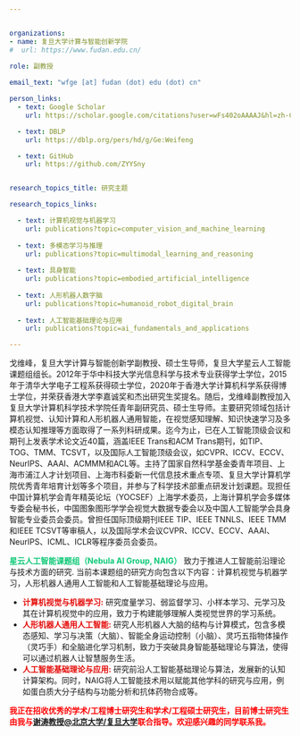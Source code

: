 ```yaml
---


organizations:
- name: 复旦大学计算与智能创新学院
#  url: https://www.fudan.edu.cn/
  
role: 副教授

email_text: "wfge [at] fudan (dot) edu (dot) cn"

person_links:
  - text: Google Scholar
    url: https://scholar.google.com/citations?user=wFs402oAAAAJ&hl=zh-CN

  - text: DBLP 
    url: https://dblp.org/pers/hd/g/Ge:Weifeng

  - text: GitHub
    url: https://github.com/ZYYSny


research_topics_title: 研究主题

research_topics_links:

  - text: 计算机视觉与机器学习
    url: publications?topic=computer_vision_and_machine_learning
    
  - text: 多模态学习与推理
    url: publications?topic=multimodal_learning_and_reasoning
    
  - text: 具身智能
    url: publications?topic=embodied_artificial_intelligence
    
  - text: 人形机器人数字脑
    url: publications?topic=humanoid_robot_digital_brain
    
  - text: 人工智能基础理论与应用
    url: publications?topic=ai_fundamentals_and_applications

---
```


戈维峰，复旦大学计算与智能创新学副教授、硕士生导师，复旦大学星云人工智能课题组组长。2012年于华中科技大学光信息科学与技术专业获得学士学位，2015年于清华大学电子工程系获得硕士学位，2020年于香港大学计算机科学系获得博士学位，并荣获香港大学李嘉诚奖和杰出研究生奖提名。随后，戈维峰副教授加入复旦大学计算机科学技术学院任青年副研究员、硕士生导师。主要研究领域包括计算机视觉、认知计算和人形机器人通用智能，在视觉感知理解、知识快速学习及多模态认知推理等方面取得了一系列科研成果。迄今为止，已在人工智能顶级会议和期刊上发表学术论文近40篇，涵盖IEEE Trans和ACM Trans期刊，如TIP、TOG、TMM、TCSVT，以及国际人工智能顶级会议，如CVPR、ICCV、ECCV、NeurIPS、AAAI、ACMMM和ACL等。主持了国家自然科学基金委青年项目、上海市浦江人才计划项目、上海市科委新一代信息技术重点专项、复旦大学计算机学院优秀青年培育计划等多个项目，并参与了科学技术部重点研发计划课题。现担任中国计算机学会青年精英论坛（YOCSEF）上海学术委员，上海计算机学会多媒体专委会秘书长，中国图象图形学学会视觉大数据专委会以及中国人工智能学会具身智能专业委员会委员。曾担任国际顶级期刊IEEE TIP、IEEE TNNLS、IEEE TMM和IEEE TCSVT等审稿人，以及国际学术会议CVPR、ICCV、ECCV、AAAI、NeurIPS、ICML、ICLR等程序委员会委员。

<span style="color: #0cc977; font-weight: bold;">星云人工智能课题组（Nebula AI Group, NAIG）</span> 致力于推进人工智能前沿理论与技术方面的研究. 当前本课题组的研究方向包含以下内容：计算机视觉与机器学习，人形机器人通用人工智能和人工智能基础理论与应用。

- <span style="color: #E40B07; font-weight: bold;">计算机视觉与机器学习:</span> 研究度量学习、弱监督学习、小样本学习、元学习及其在计算机视觉中的应用，致力于构建能够理解人类视觉世界的学习系统。
- <span style="color: #E40B07; font-weight: bold;">人形机器人通用人工智能:</span> 研究人形机器人大脑的结构与计算模式，包含多模态感知、学习与决策（大脑）、智能全身运动控制（小脑）、灵巧五指物体操作（灵巧手）和全脑进化学习机制，致力于突破具身智能基础理论与算法，使得可以通过机器人让智慧服务生活。
- <span style="color: #E40B07; font-weight: bold;">人工智能基础理论与应用:</span> 研究前沿人工智能基础理论与算法，发展新的认知计算架构。同时，NAIG将人工智能技术用以赋能其他学科的研究与应用，例如蛋白质大分子结构与功能分析和抗体药物合成等。

<font color=red>**我正在招收优秀的学术/工程博士研究生和学术/工程硕士研究生，目前博士研究生由我与[谢涛教授@北京大学/复旦大学](https://cs.pku.edu.cn/info/1084/1713.htm)联合指导。欢迎感兴趣的同学联系我。**</font> 
